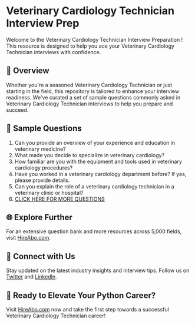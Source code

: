 # Veterinary Cardiology Technician Interview Prep

Welcome to the Veterinary Cardiology Technician Interview Preparation ! This resource is designed to help you ace your Veterinary Cardiology Technician interviews with confidence.

## 🚀 Overview

Whether you're a seasoned Veterinary Cardiology Technician or just starting in the field, this repository is tailored to enhance your interview readiness. We've curated a set of sample questions commonly asked in Veterinary Cardiology Technician interviews to help you prepare and succeed.

## 📝 Sample Questions

1. Can you provide an overview of your experience and education in veterinary medicine?
2. What made you decide to specialize in veterinary cardiology?
3. How familiar are you with the equipment and tools used in veterinary cardiology procedures?
4. Have you worked in a veterinary cardiology department before? If yes, please provide details.
5. Can you explain the role of a veterinary cardiology technician in a veterinary clinic or hospital?
6. [CLICK HERE FOR MORE QUESTIONS](https://hireabo.com/job/24_1_34/Veterinary%20Cardiology%20Technician)

## 🌐 Explore Further

For an extensive question bank and more resources across 5,000 fields, visit [HireAbo.com](https://www.hireabo.com).

## 📱 Connect with Us

Stay updated on the latest industry insights and interview tips. Follow us on [Twitter](https://twitter.com/hireabo) and [LinkedIn](https://www.linkedin.com/in/hire-abo-3609972a8/).

## 🚀 Ready to Elevate Your Python Career?

Visit [HireAbo.com](https://www.hireabo.com) now and take the first step towards a successful Veterinary Cardiology Technician career!